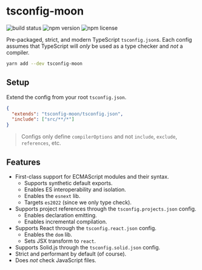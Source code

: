 # tsconfig-moon

![build status](https://img.shields.io/github/workflow/status/moonrepo/dev/Pipeline)
![npm version](https://img.shields.io/npm/v/tsconfig-moon)
![npm license](https://img.shields.io/npm/l/tsconfig-moon)

Pre-packaged, strict, and modern TypeScript `tsconfig.json`s. Each config assumes that TypeScript
will _only_ be used as a type checker and _not_ a compiler.

```bash
yarn add --dev tsconfig-moon
```

## Setup

Extend the config from your root `tsconfig.json`.

```json
{
  "extends": "tsconfig-moon/tsconfig.json",
  "include": ["src/**/*"]
}
```

> Configs only define `compilerOptions` and not `include`, `exclude`, `references`, etc.

## Features

- First-class support for ECMAScript modules and their syntax.
  - Supports synthetic default exports.
  - Enables ES interoperability and isolation.
  - Enables the `esnext` lib.
  - Targets `es2022` (since we only type check).
- Supports project references through the `tsconfig.projects.json` config.
  - Enables declaration emitting.
  - Enables incremental compilation.
- Supports React through the `tsconfig.react.json` config.
  - Enables the `dom` lib.
  - Sets JSX transform to `react`.
- Supports Solid.js through the `tsconfig.solid.json` config.
- Strict and performant by default (of course).
- Does _not_ check JavaScript files.

